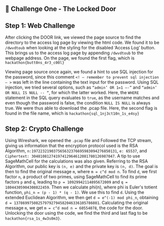 ## 🔐 Challenge One - The Locked Door

## Step 1: Web Challenge
After clicking the DOOR link, we viewed the page source to find the directory to the access log page by viewing the html code. We found it to be `/dwvdtoub` when looking at the styling for the disabled ‘Access Log’ button. This brings us to the access log page by appending `/dwvdtoub` to the webpage address. On the page, we found the first flag, which is `hackathon{butt0ns_4r3_c00l}`

Viewing page source once again, we found a hint to use SQL injection for the password, since this comment `<! – remember to prevent sql injection – >` was left in the line containing the text input for the password. Using SQL injection, we tried several options, such as `“admin’ OR 1=1 –-”` and `“admin’ OR NULL IS NULL -- “`, for which the latter worked. Here, the `WHERE` statement in the SQL query evaluates to `true`, as the username matches and even though the password is false, the condition `NULL IS NULL` is always true. We were thus able to download the .pcap file. Here, the second flag is found in the file name, which is `hackathon{sql_1nj3ct10n_1s_e4sy}`

## Step 2: Crypto Challenge
Using Wireshark, we opened the `.pcap` file and Followed the TCP stream, giving us information that the encryption protocol used is the RSA Algorithm, `n:197223219037565632376695983094276850131`, `e: 65537`, and `Ciphertext: 30481081274197412964612081780126987047`. A tip to use SageMathCell for the calculations was also given. Referring to the RSA Algorithm, our public key is `(n, e)` and the private key is `(n, d)`. The goal is then to find the original message `m`, where `m = c^d mod n`. To find `d`, we first factor `n`, a product of two primes, using SageMathCell to find its prime factors `p` and `q`, leading to `p = 10929942114895672009` and `q = 18044305904308822459`. Then we calculate phi(n), where phi is Euler's totient function, `phi_n = (p - 1) * (q - 1)`. We use this to find `d`. Using the extended Euclidean Algorithm, we then get `d = e^(-1) mod phi_n`, obtaining `d = 137869975082579792794582046336105786081`. Calculating the original message `m`, we get `m = c^d mod n = 60554078`, the code for the door. Unlocking the door using the code, we find the third and last flag to be `hackathon{rsa_1s_4w3s0m3}`.
